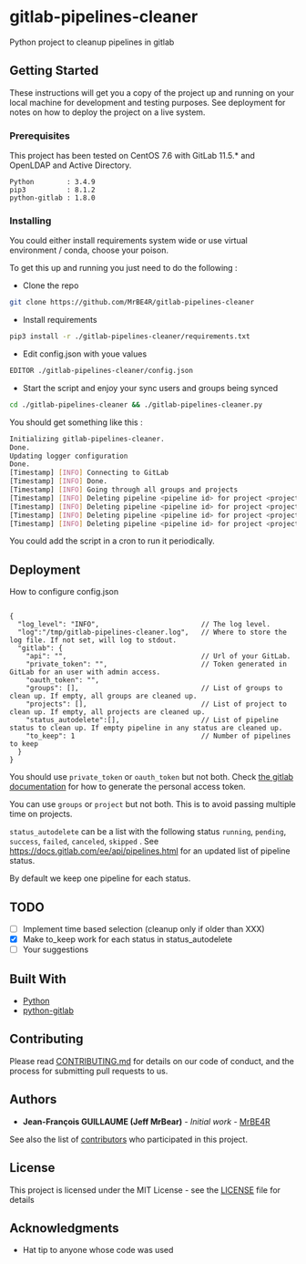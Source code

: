 # gitlab-pipelines-cleaner

Python project to cleanup pipelines in gitlab

## Getting Started

These instructions will get you a copy of the project up and running on your local machine for development and testing purposes. See deployment for notes on how to deploy the project on a live system.

### Prerequisites

This project has been tested on CentOS 7.6 with GitLab 11.5.* and OpenLDAP and Active Directory.

```
Python        : 3.4.9
pip3          : 8.1.2
python-gitlab : 1.8.0
```

### Installing

You could either install requirements system wide or use virtual environment / conda, choose your poison.

To get this up and running you just need to do the following :

* Clone the repo
```bash
git clone https://github.com/MrBE4R/gitlab-pipelines-cleaner
```
* Install requirements
```bash
pip3 install -r ./gitlab-pipelines-cleaner/requirements.txt
```
* Edit config.json with youe values
```bash
EDITOR ./gitlab-pipelines-cleaner/config.json
```
* Start the script and enjoy your sync users and groups being synced
```bash
cd ./gitlab-pipelines-cleaner && ./gitlab-pipelines-cleaner.py
```

You should get something like this :
```bash
Initializing gitlab-pipelines-cleaner.
Done.
Updating logger configuration
Done.
[Timestamp] [INFO] Connecting to GitLab
[Timestamp] [INFO] Done.
[Timestamp] [INFO] Going through all groups and projects
[Timestamp] [INFO] Deleting pipeline <pipeline id> for project <project name>
[Timestamp] [INFO] Deleting pipeline <pipeline id> for project <project name>
[Timestamp] [INFO] Deleting pipeline <pipeline id> for project <project name>
[Timestamp] [INFO] Deleting pipeline <pipeline id> for project <project name>
```

You could add the script in a cron to run it periodically.
## Deployment

How to configure config.json
```json5

{
  "log_level": "INFO",                         // The log level.
  "log":"/tmp/gitlab-pipelines-cleaner.log",   // Where to store the log file. If not set, will log to stdout.
  "gitlab": {
    "api": "",                                 // Url of your GitLab.
    "private_token": "",                       // Token generated in GitLab for an user with admin access.
    "oauth_token": "",
    "groups": [],                              // List of groups to clean up. If empty, all groups are cleaned up.
    "projects": [],                            // List of project to clean up. If empty, all projects are cleaned up.
    "status_autodelete":[],                    // List of pipeline status to clean up. If empty pipeline in any status are cleaned up.
    "to_keep": 1                               // Number of pipelines to keep
  }
}
```
You should use ```private_token``` or ```oauth_token``` but not both. Check [the gitlab documentation](https://docs.gitlab.com/ce/user/profile/personal_access_tokens.html#creating-a-personal-access-token) for how to generate the personal access token.

You can use ```groups``` or ```project``` but not both. This is to avoid passing multiple time on projects.

```status_autodelete``` can be a list with the following status ```running```, ```pending```, ```success```, ```failed```, ```canceled```, ```skipped``` .
See <https://docs.gitlab.com/ee/api/pipelines.html> for an updated list of pipeline status.

By default we keep one pipeline for each status.
## TODO

- [ ] Implement time based selection (cleanup only if older than XXX)
- [x] Make to_keep work for each status in status_autodelete
- [ ] Your suggestions
## Built With

* [Python](https://www.python.org/)
* [python-gitlab](https://python-gitlab.readthedocs.io/en/stable/)

## Contributing

Please read [CONTRIBUTING.md](https://gist.github.com/PurpleBooth/b24679402957c63ec426) for details on our code of conduct, and the process for submitting pull requests to us.

## Authors

* **Jean-François GUILLAUME (Jeff MrBear)** - *Initial work* - [MrBE4R](https://github.com/MrBE4R)

See also the list of [contributors](https://github.com/MrBE4R/gitlab-ldap-sync/contributors) who participated in this project.

## License

This project is licensed under the MIT License - see the [LICENSE](LICENSE) file for details

## Acknowledgments

* Hat tip to anyone whose code was used
